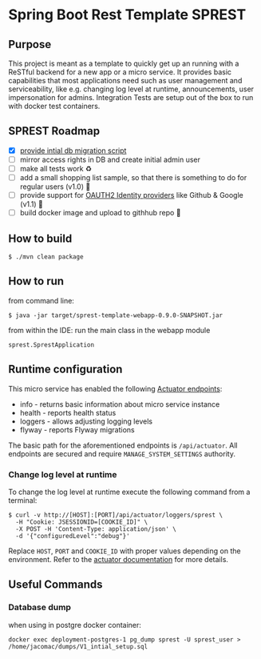 # Spring Boot Rest Template SPREST
## Purpose
This project is meant as a template to quickly get up an running with a ReSTful backend for a new app or a micro service.
It provides basic capabilities that most applications need such as user management and serviceability, like e.g. 
changing log level at runtime, announcements, user impersonation for admins.
Integration Tests are setup out of the box to run with docker test containers.
## SPREST Roadmap
- [x] [provide intial db migration script](https://github.com/jacomac/spring-boot-rest-template/issues/1)
- [ ] mirror access rights in DB and create initial admin user
- [ ] make all tests work :recycle:
- [ ] add a small shopping list sample, so that there is something to do for regular users (v1.0) :notebook:
- [ ] provide support for [OAUTH2 Identity providers](https://spring.io/guides/tutorials/spring-boot-oauth2/) like Github & Google (v1.1) :tada:
- [ ] build docker image and upload to githhub repo :cherries:

## How to build
```shell
$ ./mvn clean package
```
## How to run
from command line:
```shell
$ java -jar target/sprest-template-webapp-0.9.0-SNAPSHOT.jar
```
from within the IDE: run the main class in the webapp module
```
sprest.SprestApplication
```
## Runtime configuration
This micro service has enabled the following [Actuator endpoints](https://docs.spring.io/spring-boot/docs/2.0.x/actuator-api/html/):
* info - returns basic information about micro service instance
* health - reports health status
* loggers - allows adjusting logging levels
* flyway - reports Flyway migrations

The basic path for the aforementioned endpoints is `/api/actuator`. 
All endpoints are secured and require `MANAGE_SYSTEM_SETTINGS` authority.

### Change log level at runtime
To change the log level at runtime execute the following command from a terminal:

```shell
$ curl -v http://[HOST]:[PORT]/api/actuator/loggers/sprest \
  -H "Cookie: JSESSIONID=[COOKIE_ID]" \
  -X POST -H 'Content-Type: application/json' \
  -d '{"configuredLevel":"debug"}'
```
Replace `HOST`, `PORT` and `COOKIE_ID` with proper values depending on the environment. 
Refer to the [actuator documentation](https://docs.spring.io/spring-boot/docs/2.0.x/actuator-api/html/#loggers) for more details.

## Useful Commands
### Database dump 
when using in postgre docker container:
```
docker exec deployment-postgres-1 pg_dump sprest -U sprest_user > /home/jacomac/dumps/V1_intial_setup.sql
```

